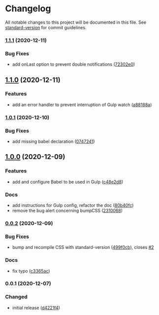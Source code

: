 # Changelog

All notable changes to this project will be documented in this file. See [standard-version](https://github.com/conventional-changelog/standard-version) for commit guidelines.

### [1.1.1](https://github.com/ArmandPhilippot/wordpress-boilerplate/compare/v1.1.0...v1.1.1) (2020-12-11)


### Bug Fixes

* add onLast option to prevent double notifications ([72302e0](https://github.com/ArmandPhilippot/wordpress-boilerplate/commit/72302e09d9ae522f54c3daedcfff422349a64139))

## [1.1.0](https://github.com/ArmandPhilippot/wordpress-boilerplate/compare/v1.0.1...v1.1.0) (2020-12-11)


### Features

* add an error handler to prevent interruption of Gulp watch ([a88188a](https://github.com/ArmandPhilippot/wordpress-boilerplate/commit/a88188ae95bb92bb0ef13a6f9df3e0e36ddd5a83))

### [1.0.1](https://github.com/ArmandPhilippot/wordpress-boilerplate/compare/v1.0.0...v1.0.1) (2020-12-10)


### Bug Fixes

* add missing babel declaration ([0747241](https://github.com/ArmandPhilippot/wordpress-boilerplate/commit/0747241cd0db16ca7603af81633f5106a1b07d85))

## [1.0.0](https://github.com/ArmandPhilippot/wordpress-boilerplate/compare/v0.0.2...v1.0.0) (2020-12-09)


### Features

* add and configure Babel to be used in Gulp ([c48e2d8](https://github.com/ArmandPhilippot/wordpress-boilerplate/commit/c48e2d80a29e8e593a8232848fc8d060006f7af5))


### Docs

* add instructions for Gulp config, refactor the doc ([80b40fc](https://github.com/ArmandPhilippot/wordpress-boilerplate/commit/80b40fc619f3f572fc0110bbcf404686d3c7e45d))
* remove the bug alert concerning bumpCSS ([2310068](https://github.com/ArmandPhilippot/wordpress-boilerplate/commit/231006815dd950723ebd09764a1bfe6ad37bc564))

### [0.0.2](https://github.com/ArmandPhilippot/wordpress-boilerplate/compare/v0.0.1...v0.0.2) (2020-12-09)


### Bug Fixes

* bump and recompile CSS with standard-version ([499f0cb](https://github.com/ArmandPhilippot/wordpress-boilerplate/commit/499f0cb92604f79bab74828a573b4465d7991232)), closes [#2](https://github.com/ArmandPhilippot/wordpress-boilerplate/issues/2)


### Docs

* fix typo ([c3365ac](https://github.com/ArmandPhilippot/wordpress-boilerplate/commit/c3365accbc3f06066b0da8eedaf0fcdf114c3425))

### 0.0.1 (2020-12-07)


### Changed

* initial release ([d4221f4](https://github.com/ArmandPhilippot/wordpress-boilerplate/commit/d4221f4e076acde8505d772b4f362c7a68fabb76))
